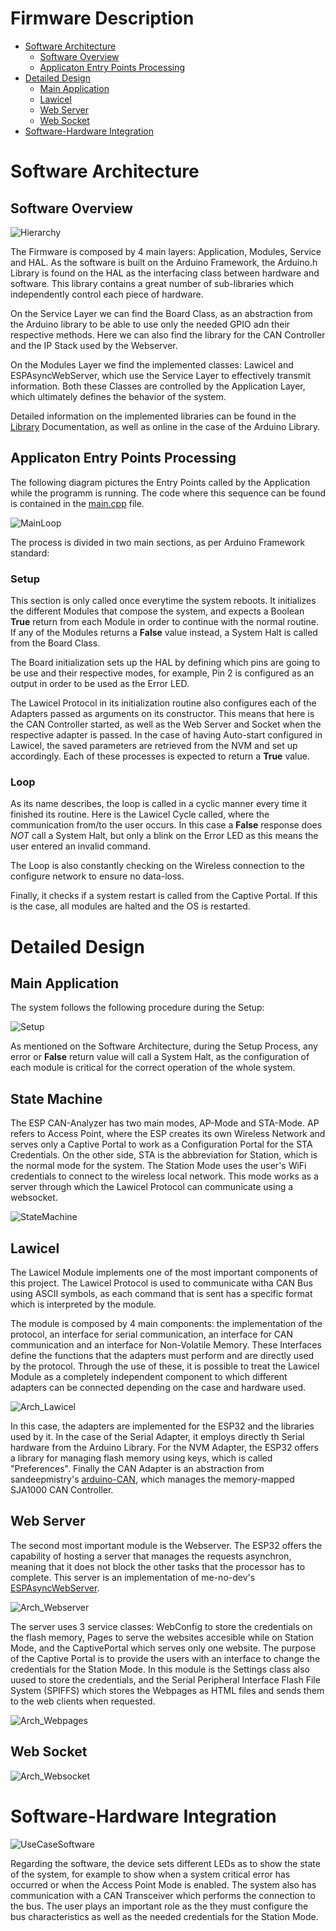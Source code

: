 # Firmware Description

- [Software Architecture](#Software-Architecture)
	- [Software Overview](#Software-Overview)
	- [Applicaton Entry Points Processing](#Applicaton-Entry-Points-Processing)
- [Detailed Design](#Detailed-Design)
	- [Main Application](#Main-Application)
	- [Lawicel](#Lawicel)
	- [Web Server](#Web-Server)
	- [Web Socket](#Web-Socket)
- [Software-Hardware Integration](#Software-Hardware-Integration)

# Software Architecture
## Software Overview
![Hierarchy](http://www.plantuml.com/plantuml/proxy?cache=no&src=https://raw.githubusercontent.com/NewTec-GmbH/esp32-can-iot/Playground/Coding/fw/doc/design/FW_Hierarchy.plantuml)

The Firmware is composed by 4 main layers: Application, Modules, Service and HAL. As the software is built on the Arduino Framework, the Arduino.h Library is found on the HAL as the interfacing class between hardware and software. This library contains a great number of sub-libraries which independently control each piece of hardware.

On the Service Layer we can find the Board Class, as an abstraction from the Arduino library to be able to use only the needed GPIO adn their respective methods. Here we can also find the library for the CAN Controller and the IP Stack used by the Webserver.

On the Modules Layer we find the implemented classes: Lawicel and ESPAsyncWebServer, which use the Service Layer to effectively transmit information. Both these Classes are controlled by the Application Layer, which ultimately defines the behavior of the system.

Detailed information on the implemented libraries can be found in the [Library](./lib/README.md) Documentation, as well as online in the case of the Arduino Library.

## Applicaton Entry Points Processing
The following diagram pictures the Entry Points called by the Application while the programm is running. The code where this sequence can be found is contained in the [main.cpp](./src/main.cpp) file. 

![MainLoop](http://www.plantuml.com/plantuml/proxy?cache=no&src=https://raw.githubusercontent.com/NewTec-GmbH/esp32-can-iot/Playground/Coding/fw/doc/design/Mainloop_Sequence.plantuml)

The process is divided in two main sections, as per Arduino Framework standard:

### Setup
This section is only called once everytime the system reboots. It initializes the different Modules that compose the system, and expects a Boolean **True** return from each Module in order to continue with the normal routine. If any of the Modules returns a **False** value instead, a System Halt is called from the Board Class.

The Board initialization sets up the HAL by defining which pins are going to be use and their respective modes, for example, Pin 2 is configured as an output in order to be used as the Error LED.

The Lawicel Protocol in its initialization routine also configures each of the Adapters passed as arguments on its constructor. This means that here is the CAN Controller started, as well as the Web Server and Socket when the respective adapter is passed. In the case of having Auto-start configured in Lawicel, the saved parameters are retrieved from the NVM and set up accordingly. Each of these processes is expected to return a **True** value. 

### Loop
As its name describes, the loop is called in a cyclic manner every time it finished its routine. 
Here is the Lawicel Cycle called, where the communication from/to the user occurs. In this case a **False** response does *NOT* call a System Halt, but only a blink on the Error LED as this means the user entered an invalid command. 

The Loop is also constantly checking on the Wireless connection to the configure network to ensure no data-loss. 

Finally, it checks if a system restart is called from the Captive Portal. If this is the case, all modules are halted and the OS is restarted.  


# Detailed Design
## Main Application
The system follows the following procedure during the Setup:

![Setup](http://www.plantuml.com/plantuml/proxy?cache=no&src=https://raw.githubusercontent.com/NewTec-GmbH/esp32-can-iot/Playground/Coding/fw/doc/design/SetUpProcess.plantuml)

As mentioned on the Software Architecture, during the Setup Process, any error or **False** return value will call a System Halt, as the configuration of each module is critical for the correct operation of the whole system. 

## State Machine
The ESP CAN-Analyzer has two main modes, AP-Mode and STA-Mode. AP refers to Access Point, where the ESP creates its own Wireless Network and serves only a Captive Portal to work as a Configuration Portal for the STA Credentials. On the other side, STA is the abbreviation for Station, which is the normal mode for the system. The Station Mode uses the user's WiFi credentials to connect to the wireless local network. This mode works as a server through which the Lawicel Protocol can communicate using a websocket.

![StateMachine](http://www.plantuml.com/plantuml/proxy?cache=no&src=https://raw.githubusercontent.com/NewTec-GmbH/esp32-can-iot/Playground/Coding/fw/doc/design/StateMachine.plantuml)

## Lawicel

The Lawicel Module implements one of the most important components of this project. The Lawicel Protocol is used to communicate witha CAN Bus using ASCII symbols, as each command that is sent has a specific format which is interpreted by the module. 

The module is composed by 4 main components: the implementation of the protocol, an interface for serial communication, an interface for CAN communication and an interface for Non-Volatile Memory. These Interfaces define the functions that the adapters must perform and are directly used by the protocol. Through the use of these, it is possible to treat the Lawicel Module as a completely independent component to which different adapters can be connected depending on the case and hardware used.


![Arch_Lawicel](http://www.plantuml.com/plantuml/proxy?cache=no&src=https://raw.githubusercontent.com/NewTec-GmbH/esp32-can-iot/Playground/Coding/fw/doc/design/Architecture_Lawicel.plantuml)

In this case, the adapters are implemented for the ESP32 and the libraries used by it. In the case of the Serial Adapter, it employs directly th Serial hardware from the Arduino Library. For the NVM Adapter, the ESP32 offers a library for managing flash memory using keys, which is called "Preferences". Finally the CAN Adapter is an abstraction from sandeepmistry's [arduino-CAN](https://github.com/sandeepmistry/arduino-CAN), which manages the memory-mapped SJA1000 CAN Controller.

## Web Server
The second most important module is the Webserver. The ESP32 offers the capability of hosting a server that manages the requests asynchron, meaning that it does not block the other tasks that the processor has to complete. This server is an implementation of me-no-dev's [ESPAsyncWebServer](https://github.com/me-no-dev/ESPAsyncWebServer).

![Arch_Webserver](http://www.plantuml.com/plantuml/proxy?cache=no&src=https://raw.githubusercontent.com/NewTec-GmbH/esp32-can-iot/Playground/Coding/fw/doc/design/Architecture_Webserver.plantuml)

The server uses 3 service classes: WebConfig to store the credentials on the flash memory, Pages to serve the websites accesible while on Station Mode, and the CaptivePortal which serves only one website. The purpose of the Captive Portal is to provide the users with an interface to change the credentials for the Station Mode. In this module is the Settings class also uused to store the credentials, and the Serial Peripheral Interface Flash File System (SPIFFS) which stores the Webpages as HTML files and sends them to the web clients when requested.


![Arch_Webpages](http://www.plantuml.com/plantuml/proxy?cache=no&src=https://raw.githubusercontent.com/NewTec-GmbH/esp32-can-iot/Playground/Coding/fw/doc/design/Architecture_Webpages.plantuml)

## Web Socket
![Arch_Websocket](http://www.plantuml.com/plantuml/proxy?cache=no&src=https://raw.githubusercontent.com/NewTec-GmbH/esp32-can-iot/Playground/Coding/fw/doc/design/Architecture_Websocket.plantuml)


# Software-Hardware Integration
![UseCaseSoftware](http://www.plantuml.com/plantuml/proxy?cache=no&src=https://raw.githubusercontent.com/NewTec-GmbH/esp32-can-iot/Playground/Coding/fw/doc/design/UseCaseSoftware.plantuml)

Regarding the software, the device sets different LEDs as to show the state of the system, for example to show when a system critical error has occurred or when the Access Point Mode is enabled. The system also has communication with a CAN Transceiver which performs the connection to the bus. The user plays an important role as the they must configure the bus characteristics as well as the needed credentials for the Station Mode. 